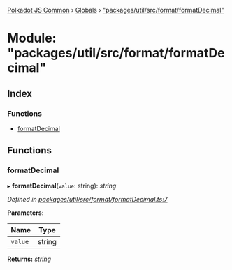 [Polkadot JS Common](../README.md) › [Globals](../globals.md) › ["packages/util/src/format/formatDecimal"](_packages_util_src_format_formatdecimal_.md)

# Module: "packages/util/src/format/formatDecimal"

## Index

### Functions

* [formatDecimal](_packages_util_src_format_formatdecimal_.md#formatdecimal)

## Functions

###  formatDecimal

▸ **formatDecimal**(`value`: string): *string*

*Defined in [packages/util/src/format/formatDecimal.ts:7](https://github.com/polkadot-js/common/blob/91340577/packages/util/src/format/formatDecimal.ts#L7)*

**Parameters:**

Name | Type |
------ | ------ |
`value` | string |

**Returns:** *string*
